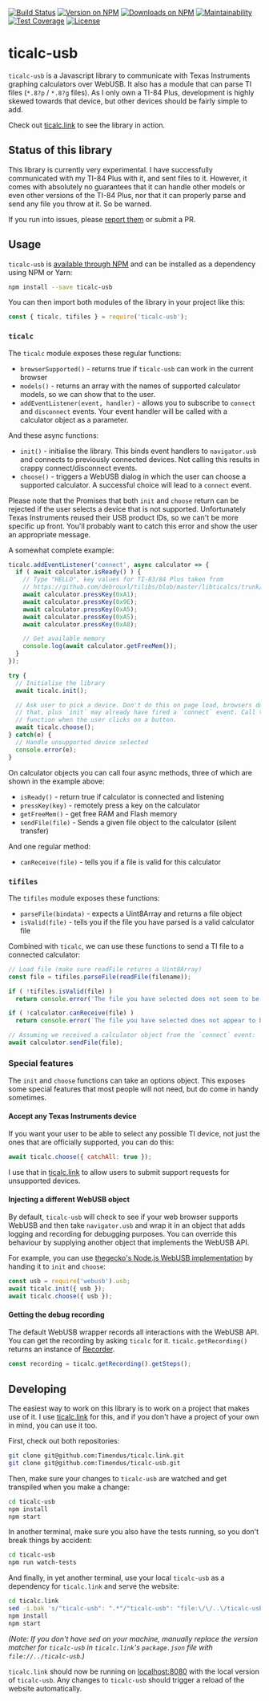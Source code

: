[![Build Status](https://travis-ci.org/Timendus/ticalc-usb.svg?branch=master)](https://travis-ci.org/Timendus/ticalc-usb)
[![Version on NPM](https://img.shields.io/npm/v/ticalc-usb)](https://www.npmjs.com/package/ticalc-usb)
[![Downloads on NPM](https://img.shields.io/npm/dt/ticalc-usb)](https://www.npmjs.com/package/ticalc-usb)
[![Maintainability](https://api.codeclimate.com/v1/badges/06bc064d98df904cc4b7/maintainability)](https://codeclimate.com/github/Timendus/ticalc-usb/maintainability)
[![Test Coverage](https://api.codeclimate.com/v1/badges/06bc064d98df904cc4b7/test_coverage)](https://codeclimate.com/github/Timendus/ticalc-usb/test_coverage)
[![License](https://img.shields.io/github/license/timendus/ticalc-usb)](LICENSE)

# ticalc-usb

`ticalc-usb` is a Javascript library to communicate with Texas Instruments
graphing calculators over WebUSB. It also has a module that can parse TI files
(`*.8?p` / `*.8?g` files). As I only own a TI-84 Plus, development is highly
skewed towards that device, but other devices should be fairly simple to add.

Check out [ticalc.link](http://ticalc.link) to see the library in action.

## Status of this library

This library is currently very experimental. I have successfully communicated
with my TI-84 Plus with it, and sent files to it. However, it comes with
absolutely no guarantees that it can handle other models or even other versions
of the TI-84 Plus, nor that it can properly parse and send any file you throw at
it. So be warned.

If you run into issues, please
[report them](https://github.com/Timendus/ticalc-usb/issues/new) or submit a PR.

## Usage

`ticalc-usb` is [available through NPM](https://www.npmjs.com/package/ticalc-usb)
and can be installed as a dependency using NPM or Yarn:

```bash
npm install --save ticalc-usb
```

You can then import both modules of the library in your project like this:

```javascript
const { ticalc, tifiles } = require('ticalc-usb');
```

### `ticalc`

The `ticalc` module exposes these regular functions:

  * `browserSupported()` - returns true if `ticalc-usb` can work in the current
    browser
  * `models()` - returns an array with the names of supported calculator models,
    so we can show that to the user.
  * `addEventListener(event, handler)` - allows you to subscribe to `connect`
    and `disconnect` events. Your event handler will be called with a calculator
    object as a parameter.

And these async functions:

  * `init()` - initialise the library. This binds event handlers to
    `navigator.usb` and connects to previously connected devices. Not calling
    this results in crappy connect/disconnect events.
  * `choose()` - triggers a WebUSB dialog in which the user can choose a
    supported calculator. A successful choice will lead to a `connect` event.

Please note that the Promises that both `init` and `choose` return can be
rejected if the user selects a device that is not supported. Unfortunately Texas
Instruments reused their USB product IDs, so we can't be more specific up front.
You'll probably want to catch this error and show the user an appropriate
message.

A somewhat complete example:

```javascript
ticalc.addEventListener('connect', async calculator => {
  if ( await calculator.isReady() ) {
    // Type "HELLO", key values for TI-83/84 Plus taken from
    // https://github.com/debrouxl/tilibs/blob/master/libticalcs/trunk/src/keys83p.h
    await calculator.pressKey(0xA1);
    await calculator.pressKey(0x9E);
    await calculator.pressKey(0xA5);
    await calculator.pressKey(0xA5);
    await calculator.pressKey(0xA8);

    // Get available memory
    console.log(await calculator.getFreeMem());
  }
});

try {
  // Initialise the library
  await ticalc.init();

  // Ask user to pick a device. Don't do this on page load, browsers don't like
  // that, plus `init` may already have fired a `connect` event. Call this
  // function when the user clicks on a button.
  await ticalc.choose();
} catch(e) {
  // Handle unsupported device selected
  console.error(e);
}
```

On calculator objects you can call four async methods, three of which are shown
in the example above:

  * `isReady()` - return true if calculator is connected and listening
  * `pressKey(key)` - remotely press a key on the calculator
  * `getFreeMem()` - get free RAM and Flash memory
  * `sendFile(file)` - Sends a given file object to the calculator (silent transfer)

And one regular method:

  * `canReceive(file)` - tells you if a file is valid for this calculator

### `tifiles`

The `tifiles` module exposes these functions:

  * `parseFile(bindata)` - expects a Uint8Array and returns a file object
  * `isValid(file)` - tells you if the file you have parsed is a valid calculator file

Combined with `ticalc`, we can use these functions to send a TI file to a
connected calculator:

```javascript
// Load file (make sure readFile returns a Uint8Array)
const file = tifiles.parseFile(readFile(filename));

if ( !tifiles.isValid(file) )
  return console.error('The file you have selected does not seem to be a valid calculator file');

if ( !calculator.canReceive(file) )
  return console.error(`The file you have selected does not appear to be a valid file for your ${calculator.name}`);

// Assuming we received a calculator object from the `connect` event:
await calculator.sendFile(file);
```

### Special features

The `init` and `choose` functions can take an options object. This exposes some
special features that most people will not need, but do come in handy sometimes.

#### Accept any Texas Instruments device

If you want your user to be able to select any possible TI device, not just the
ones that are officially supported, you can do this:

```javascript
await ticalc.choose({ catchAll: true });
```

I use that in [ticalc.link](http://ticalc.link) to allow users to submit support
requests for unsupported devices.

#### Injecting a different WebUSB object

By default, `ticalc-usb` will check to see if your web browser supports WebUSB
and then take `navigator.usb` and wrap it in an object that adds logging and
recording for debugging purposes. You can override this behaviour by supplying
another object that implements the WebUSB API.

For example, you can use
[thegecko's Node.js WebUSB implementation](https://github.com/thegecko/webusb)
by handing it to `init` and `choose`:

```javascript
const usb = require('webusb').usb;
await ticalc.init({ usb });
await ticalc.choose({ usb });
```

#### Getting the debug recording

The default WebUSB wrapper records all interactions with the WebUSB API. You can
get the recording by asking `ticalc` for it. `ticalc.getRecording()` returns an
instance of [Recorder](src/webusb/recorder.js).

```javascript
const recording = ticalc.getRecording().getSteps();
```

## Developing

The easiest way to work on this library is to work on a project that makes use
of it. I use [ticalc.link](http://ticalc.link) for this, and if you don't have a
project of your own in mind, you can use it too.

First, check out both repositories:

```bash
git clone git@github.com:Timendus/ticalc.link.git
git clone git@github.com:Timendus/ticalc-usb.git
```

Then, make sure your changes to `ticalc-usb` are watched and get transpiled when
you make a change:

```bash
cd ticalc-usb
npm install
npm start
```

In another terminal, make sure you also have the tests running, so you don't
break things by accident:

```bash
cd ticalc-usb
npm run watch-tests
```

And finally, in yet another terminal, use your local `ticalc-usb` as a
dependency for `ticalc.link` and serve the website:

```bash
cd ticalc.link
sed -i.bak 's/"ticalc-usb": ".*"/"ticalc-usb": "file:\/\/..\/ticalc-usb"/g' package.json && rm package.json.bak
npm install
npm start
```

_(Note: If you don't have sed on your machine, manually replace the version
matcher for `ticalc-usb` in `ticalc.link`'s `package.json` file with
`file://../ticalc-usb`.)_

`ticalc.link` should now be running on [localhost:8080](http://localhost:8080)
with the local version of `ticalc-usb`. Any changes to `ticalc-usb` should
trigger a reload of the website automatically.
